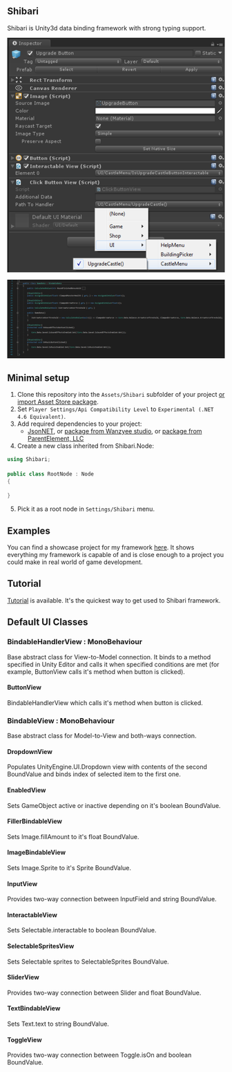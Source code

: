 ## Shibari

Shibari is Unity3d data binding framework with strong typing support.

![Editor view](screenshot_editor.png?raw=true "Editor")

![Source code sample](screenshot_source.png?raw=true "Source")

## Minimal setup

1.  Clone this repository into the ``Assets/Shibari`` subfolder of your project [or import Asset Store package](https://assetstore.unity.com/packages/templates/systems/shibari-114989).
2.  Set ``Player Settings/Api Compatibility Level`` to ``Experimental (.NET 4.6 Equivalent)``.
3.  Add required dependencies to your project:
    * [JsonNET](https://www.newtonsoft.com/json), or [package from Wanzyee studio](https://assetstore.unity.com/packages/tools/input-management/json-net-converters-simple-compatible-solution-58621), or [package from ParentElement, LLC](https://assetstore.unity.com/packages/tools/input-management/json-net-for-unity-11347)
4.  Create a new class inherited from Shibari.Node:
```csharp
using Shibari;

public class RootNode : Node
{
    
}
```
5.  Pick it as a root node in ``Settings/Shibari`` menu.

## Examples

You can find a showcase project for my framework [here](https://github.com/Supert/village-keeper). It shows everything my framework is capable of and is close enough to a project you could make in real world of game development.

## Tutorial

[Tutorial](TUTORIAL.md) is available. It's the quickest way to get used to Shibari framework.  

## Default UI Classes

### BindableHandlerView : MonoBehaviour

Base abstract class for View-to-Model connection. It binds to a method specified in Unity Editor and calls it when specified conditions are met (for example, ButtonView calls it's method when button is clicked).

#### ButtonView

BindableHandlerView which calls it's method when button is clicked.

### BindableView : MonoBehaviour

Base abstract class for Model-to-View and both-ways connection.

#### DropdownView

Populates UnityEngine.UI.Dropdown view with contents of the second BoundValue and binds index of selected item to the first one.

#### EnabledView

Sets GameObject active or inactive depending on it's boolean BoundValue.

#### FillerBindableView

Sets Image.fillAmount to it's float BoundValue.

#### ImageBindableView

Sets Image.Sprite to it's Sprite BoundValue.

#### InputView

Provides two-way connection between InputField and string BoundValue.

#### InteractableView

Sets Selectable.interactable to boolean BoundValue.

#### SelectableSpritesView

Sets Selectable sprites to SelectableSprites BoundValue.

#### SliderView

Provides two-way connection between Slider and float BoundValue.

#### TextBindableView

Sets Text.text to string BoundValue.

#### ToggleView

Provides two-way connection between Toggle.isOn and boolean BoundValue.
